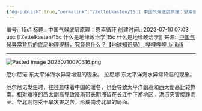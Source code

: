```yaml
---
{"dg-publish":true,"permalink":"/Zettelkasten/15c1 中国气候底层原理：恩索循环/","dgPassFrontmatter":true}
---
```


编号:: 15c1
标题:: 中国气候底层原理：恩索循环
创建时间:: 2023-07-10 07:03
up:: [[Zettelkasten/15c 什么是地缘政治学\|15c 什么是地缘政治学]]
来源:: [中国气候异常背后的底层地理逻辑，究竟是什么？【地球知识局】_哔哩哔哩_bilibili](https://www.bilibili.com/video/BV1Fv4y1g7Er/?spm_id_from=333.999.0.0&vd_source=bcf798ace50733030b9c7e1fb6a3a349)

---



![Pasted image 20230710070316.png](/img/user/attachment/Pasted%20image%2020230710070316.png)

厄尔尼诺
东太平洋海水异常增温的现象。
拉尼娜
东太平洋海水异常降温的现象。

厄尔尼诺发生时，往往意味着中国的暖冬，也会导致太平洋副高和西太副高比较靠南。相对难移的西太副高导致降雨带长期滞留在长江中下游地区，洪涝灾害接踵而至。华北则饱受干旱灾害之苦，形成南涝北旱的局面。

